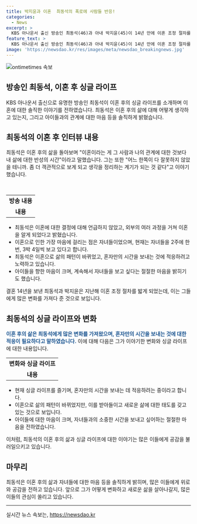 ```yaml
---
title: 박지윤과 이혼  최동석의 폭로에 사람들 반응!
categories:
  - News
excerpt: >
  KBS 아나운서 출신 방송인 최동석(46)과 아내 박지윤(45)이 14년 만에 이혼 조정 절차를 밟고 있다. 최동석은 TV조선 이제 혼자다 출연을 통해 이혼에 대한 솔직한 이야기를 전했다. 이혼 후 아이들과의 관계를 가장 마음에 걸려하며, 자녀들을 보는 시간과 새로운 삶에 적응하는 중이라고 밝혔다. 또한, 결혼 생활을 복기하며 어느 한쪽이 다 잘못한 게 아니니 좀 더 객관적으로 생각할 수 있게 됐다고 전하며, 이혼 발표 이후 지인들의 고마운 반응을 언급하기도 했다.
feature_text: >
  KBS 아나운서 출신 방송인 최동석(46)과 아내 박지윤(45)이 14년 만에 이혼 조정 절차를 밟고 있다. 최동석은 TV조선 이제 혼자다 출연을 통해 이혼에 대한 솔직한 이야기를 전했다. 이혼 후 아이들과의 관계를 가장 마음에 걸려하며, 자녀들을 보는 시간과 새로운 삶에 적응하는 중이라고 밝혔다. 또한, 결혼 생활을 복기하며 어느 한쪽이 다 잘못한 게 아니니 좀 더 객관적으로 생각할 수 있게 됐다고 전하며, 이혼 발표 이후 지인들의 고마운 반응을 언급하기도 했다.
image: 'https://newsdao.kr/res/images/meta/newsdao_breakingnews.jpg'
---
```


<p><img src="https://newsdao.kr/res/images/meta/newsdao_breakingnews.jpg" alt="ontimetimes 속보" /></p>

<h2>방송인 최동석, 이혼 후 싱글 라이프</h2>

<p data-ke-size="size16">KBS 아나운서 출신으로 유명한 방송인 최동석이 이혼 후의 싱글 라이프를 소개하며 이혼에 대한 솔직한 이야기를 전하였습니다. 최동석은 이혼 후의 삶에 대해 어떻게 생각하고 있는지, 그리고 아이들과의 관계에 대한 마음 등을 솔직하게 밝혔습니다.</p>

<h2 data-ke-size="size26">최동석의 이혼 후 인터뷰 내용</h2>

<p data-ke-size="size16">최동석은 이혼 후의 삶을 돌아보며 "이혼이라는 게 그 사람과 나의 관계에 대한 것보다 내 삶에 대한 반성의 시간"이라고 말했습니다. 그는 또한 "어느 한쪽이 다 잘못하지 않았을 테니까. 좀 더 객관적으로 보게 되고 생각을 정리하는 계기가 되는 것 같다"고 이야기했습니다.</p>

<p data-ke-size="size16">&nbsp;</p>

<table>
<tbody>
<tr>
<td style="text-align: center; height: 17px;"><b>방송 내용</b></td>
</tr>
<tr>
<td style="text-align: center; height: 17px;"><b>내용</b></td>
</tr>
</tbody>
</table>

<ul>
<li>최동석은 이혼에 대한 결정에 대해 언급하지 않았고, 외부의 여러 과정을 거쳐 이혼을 알게 되었다고 밝혔습니다.</li>
<li>이혼으로 인한 가장 마음에 걸리는 점은 자녀들이었으며, 현재는 자녀들을 2주에 한 번, 3박 4일씩 보고 있다고 합니다.</li>
<li>최동석은 이혼으로 삶의 패턴이 바뀌었고, 혼자만의 시간을 보내는 것에 적응하려고 노력하고 있습니다.</li>
<li>아이들을 향한 마음이 크며, 계속해서 자녀들을 보고 싶다는 절절한 마음을 밝히기도 했습니다.</li>
</ul>

<p data-ke-size="size16">결혼 14년을 보낸 최동석과 박지윤은 지난해 이혼 조정 절차를 밟게 되었는데, 이는 그들에게 많은 변화를 가져다 준 것으로 보입니다.</p>

<h2 data-ke-size="size26">최동석의 싱글 라이프와 변화</h2>

<p data-ke-size="size16"><b><span style="color: #1a5490;">이혼 후의 삶은 최동석에게 많은 변화를 가져왔으며, 혼자만의 시간을 보내는 것에 대한 적응이 필요하다고 말하였습니다.</span></b> 이에 대해 다음은 그가 이야기한 변화와 싱글 라이프에 대한 내용입니다.</p>

<table>
<tbody>
<tr>
<td style="text-align: center; height: 17px;"><b>변화와 싱글 라이프</b></td>
</tr>
<tr>
<td style="text-align: center; height: 17px;"><b>내용</b></td>
</tr>
</tbody>
</table>

<ul>
<li>현재 싱글 라이프를 즐기며, 혼자만의 시간을 보내는 데 적응하려는 중이라고 합니다.</li>
<li>이혼으로 삶의 패턴이 바뀌었지만, 이를 받아들이고 새로운 삶에 대한 태도를 갖고 있는 것으로 보입니다.</li>
<li>아이들에 대한 마음이 크며, 자녀들과의 소중한 시간을 보내고 싶어하는 절절한 마음을 전하였습니다.</li>
</ul>

<p data-ke-size="size16">이처럼, 최동석의 이혼 후의 삶과 싱글 라이프에 대한 이야기는 많은 이들에게 공감을 불러일으키고 있습니다.</p>

<h2 data-ke-size="size26">마무리</h2>

<p data-ke-size="size16">최동석은 이혼 후의 삶과 자녀들에 대한 마음 등을 솔직하게 밝히며, 많은 이들에게 위로와 공감을 전하고 있습니다. 앞으로 그가 어떻게 변화하고 새로운 삶을 살아나갈지, 많은 이들의 관심이 쏠리고 있습니다.</p>

<hr>
실시간 뉴스 속보는, <a href="https://newsdao.kr" rel="dofollow">https://newsdao.kr</a>


